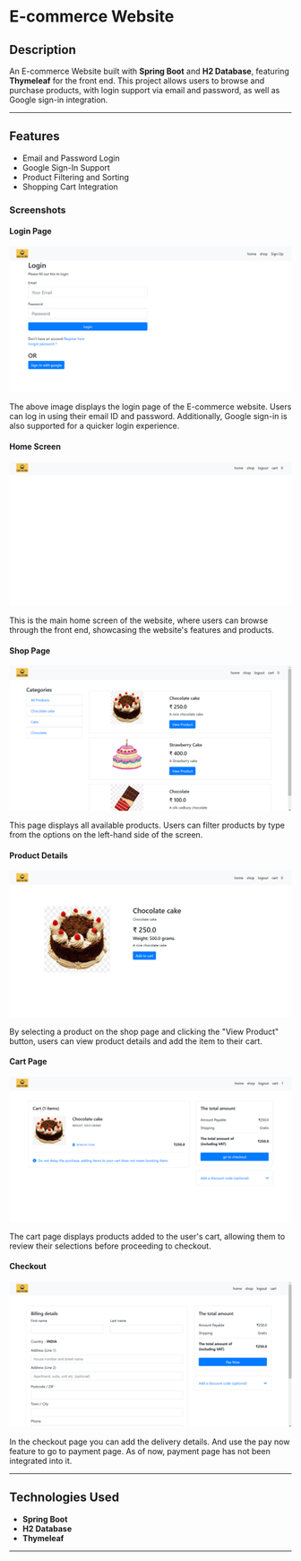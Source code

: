 # E-commerce Website

## Description
An E-commerce Website built with **Spring Boot** and **H2 Database**, featuring **Thymeleaf** for the front end. This project allows users to browse and purchase products, with login support via email and password, as well as Google sign-in integration.

---

## Features
- Email and Password Login
- Google Sign-In Support
- Product Filtering and Sorting
- Shopping Cart Integration

### Screenshots

#### Login Page
![Login Page](Output/main_login_page.png)

The above image displays the login page of the E-commerce website. Users can log in using their email ID and password. Additionally, Google sign-in is also supported for a quicker login experience.

#### Home Screen
![Home Screen](Output/home_page.png)

This is the main home screen of the website, where users can browse through the front end, showcasing the website's features and products.

#### Shop Page
![Shop Page](Output/all_products_page.png)

This page displays all available products. Users can filter products by type from the options on the left-hand side of the screen.

#### Product Details
![Product Details](Output/product.png)

By selecting a product on the shop page and clicking the "View Product" button, users can view product details and add the item to their cart.

#### Cart Page
![Cart Page](Output/cart_page.png)

The cart page displays products added to the user's cart, allowing them to review their selections before proceeding to checkout.

#### Checkout
![Checkout](Output/checkout_page.png)

In the checkout page you can add the delivery details. And use the pay now feature to go to payment page. As of now, payment page has not been integrated into it.

---

## Technologies Used
- **Spring Boot**
- **H2 Database**
- **Thymeleaf**



---

